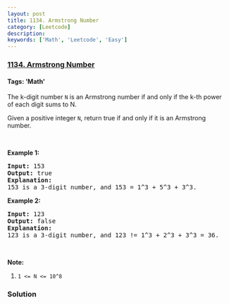 ```yaml
---
layout: post
title: 1134. Armstrong Number
category: [Leetcode]
description: 
keywords: ['Math', 'Leetcode', 'Easy']
---
```

### [1134. Armstrong Number](https://leetcode.com/problems/armstrong-number)

#### Tags: 'Math'

<div class="content__u3I1 question-content__JfgR"><div><p>The k-digit number <code>N</code> is an Armstrong number if and only if the k-th power of each digit sums to N.</p>
<p>Given a positive integer <code>N</code>, return true if and only if it is an Armstrong number.</p>
<p> </p>
<p><strong>Example 1:</strong></p>
<pre><strong>Input: </strong><span id="example-input-1-1">153</span>
<strong>Output: </strong><span id="example-output-1">true</span>
<strong>Explanation: </strong>
153 is a 3-digit number, and 153 = 1^3 + 5^3 + 3^3.
</pre>
<p><strong>Example 2:</strong></p>
<pre><strong>Input: </strong><span id="example-input-2-1">123</span>
<strong>Output: </strong><span id="example-output-2">false</span>
<strong>Explanation: </strong>
123 is a 3-digit number, and 123 != 1^3 + 2^3 + 3^3 = 36.
</pre>
<p> </p>
<p><strong>Note:</strong></p>
<ol>
<li><code>1 &lt;= N &lt;= 10^8</code></li>
</ol>
</div></div>

### Solution
